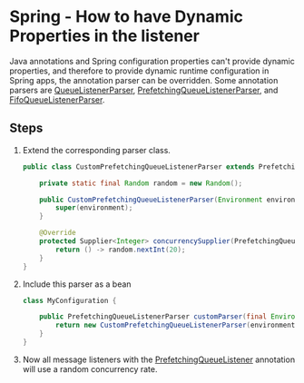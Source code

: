 # Spring - How to have Dynamic Properties in the listener

Java annotations and Spring configuration properties can't provide dynamic properties, and therefore to provide dynamic runtime configuration in Spring apps,
the annotation parser can be overridden. Some annotation parsers
are [QueueListenerParser](../../../annotations/src/main/java/com/jashmore/sqs/annotations/core/basic/QueueListenerParser.java),
[PrefetchingQueueListenerParser](../../../annotations/src/main/java/com/jashmore/sqs/annotations/core/prefetch/PrefetchingQueueListenerParser.java),
and [FifoQueueListenerParser](../../../annotations/src/main/java/com/jashmore/sqs/annotations/core/fifo/FifoQueueListenerParser.java).

## Steps

1.  Extend the corresponding parser class.

    ```java
    public class CustomPrefetchingQueueListenerParser extends PrefetchingQueueListenerParser {

        private static final Random random = new Random();

        public CustomPrefetchingQueueListenerParser(Environment environment) {
            super(environment);
        }

        @Override
        protected Supplier<Integer> concurrencySupplier(PrefetchingQueueListener annotation) {
            return () -> random.nextInt(20);
        }
    }

    ```

1.  Include this parser as a bean

    ```java
    class MyConfiguration {

        public PrefetchingQueueListenerParser customParser(final Environment environment) {
            return new CustomPrefetchingQueueListenerParser(environment);
        }
    }

    ```

1.  Now all message listeners with the [PrefetchingQueueListener](../../../annotations/src/main/java/com/jashmore/sqs/annotations/core/prefetch/PrefetchingQueueListener.java)
    annotation will use a random concurrency rate.
